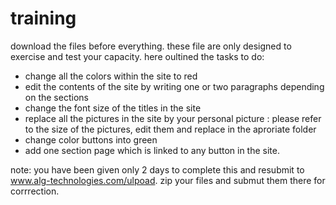 # training
download the files before everything.
these file are only designed to exercise and test your capacity.
here oultined the tasks to do:

- change all the colors within the site to red
- edit the contents of the site by writing one or two paragraphs depending on the sections
- change the font size of the titles in the site
- replace all the pictures in the site by your personal picture : please refer to the size of the pictures, edit them and replace in the aproriate folder
- change color buttons into green
- add one section page which is linked to any button in the site.

note: you have been given only 2 days to complete this and resubmit to www.alg-technologies.com/ulpoad.
    zip your files and submut them there for corrrection.
    
    
